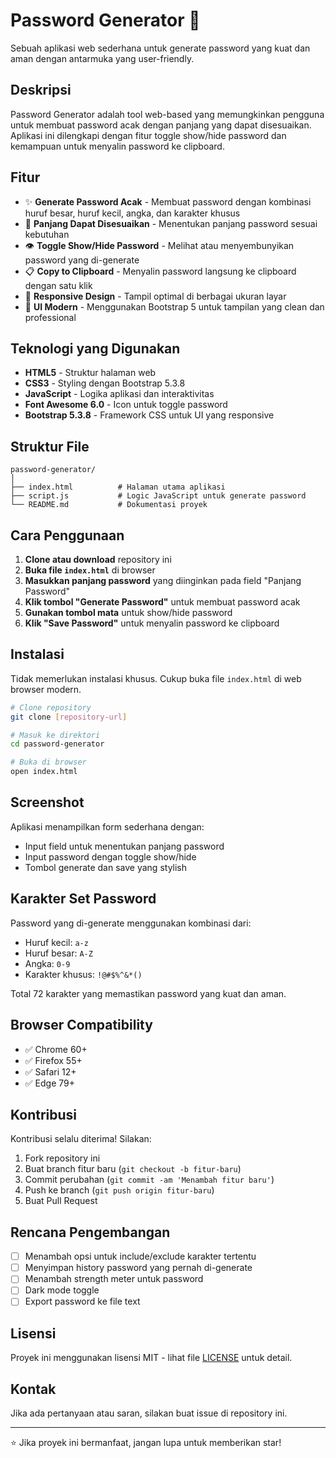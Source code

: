 # Password Generator 🔐

Sebuah aplikasi web sederhana untuk generate password yang kuat dan aman dengan antarmuka yang user-friendly.

## Deskripsi

Password Generator adalah tool web-based yang memungkinkan pengguna untuk membuat password acak dengan panjang yang dapat disesuaikan. Aplikasi ini dilengkapi dengan fitur toggle show/hide password dan kemampuan untuk menyalin password ke clipboard.

## Fitur

- ✨ **Generate Password Acak** - Membuat password dengan kombinasi huruf besar, huruf kecil, angka, dan karakter khusus
- 🔢 **Panjang Dapat Disesuaikan** - Menentukan panjang password sesuai kebutuhan
- 👁️ **Toggle Show/Hide Password** - Melihat atau menyembunyikan password yang di-generate
- 📋 **Copy to Clipboard** - Menyalin password langsung ke clipboard dengan satu klik
- 📱 **Responsive Design** - Tampil optimal di berbagai ukuran layar
- 🎨 **UI Modern** - Menggunakan Bootstrap 5 untuk tampilan yang clean dan professional

## Teknologi yang Digunakan

- **HTML5** - Struktur halaman web
- **CSS3** - Styling dengan Bootstrap 5.3.8
- **JavaScript** - Logika aplikasi dan interaktivitas
- **Font Awesome 6.0** - Icon untuk toggle password
- **Bootstrap 5.3.8** - Framework CSS untuk UI yang responsive

## Struktur File

```
password-generator/
│
├── index.html          # Halaman utama aplikasi
├── script.js           # Logic JavaScript untuk generate password
└── README.md           # Dokumentasi proyek
```

## Cara Penggunaan

1. **Clone atau download** repository ini
2. **Buka file `index.html`** di browser
3. **Masukkan panjang password** yang diinginkan pada field "Panjang Password"
4. **Klik tombol "Generate Password"** untuk membuat password acak
5. **Gunakan tombol mata** untuk show/hide password
6. **Klik "Save Password"** untuk menyalin password ke clipboard

## Instalasi

Tidak memerlukan instalasi khusus. Cukup buka file `index.html` di web browser modern.

```bash
# Clone repository
git clone [repository-url]

# Masuk ke direktori
cd password-generator

# Buka di browser
open index.html
```

## Screenshot

Aplikasi menampilkan form sederhana dengan:
- Input field untuk menentukan panjang password
- Input password dengan toggle show/hide
- Tombol generate dan save yang stylish

## Karakter Set Password

Password yang di-generate menggunakan kombinasi dari:
- Huruf kecil: `a-z`
- Huruf besar: `A-Z` 
- Angka: `0-9`
- Karakter khusus: `!@#$%^&*()`

Total 72 karakter yang memastikan password yang kuat dan aman.

## Browser Compatibility

- ✅ Chrome 60+
- ✅ Firefox 55+
- ✅ Safari 12+
- ✅ Edge 79+

## Kontribusi

Kontribusi selalu diterima! Silakan:

1. Fork repository ini
2. Buat branch fitur baru (`git checkout -b fitur-baru`)
3. Commit perubahan (`git commit -am 'Menambah fitur baru'`)
4. Push ke branch (`git push origin fitur-baru`)
5. Buat Pull Request

## Rencana Pengembangan

- [ ] Menambah opsi untuk include/exclude karakter tertentu
- [ ] Menyimpan history password yang pernah di-generate
- [ ] Menambah strength meter untuk password
- [ ] Dark mode toggle
- [ ] Export password ke file text

## Lisensi

Proyek ini menggunakan lisensi MIT - lihat file [LICENSE](LICENSE) untuk detail.

## Kontak

Jika ada pertanyaan atau saran, silakan buat issue di repository ini.

---

⭐ Jika proyek ini bermanfaat, jangan lupa untuk memberikan star!